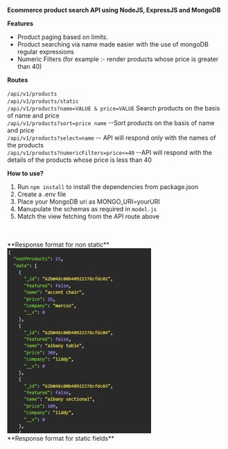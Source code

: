 **Ecommerce product search API using NodeJS, ExpressJS and MongoDB**


**Features** </br>

- Product paging based on limits. </br>  
- Product searching via name made easier with the use of mongoDB regular expressions </br>
- Numeric Filters (for example :- render products whose price is greater than 40) </br>


**Routes** </br>

`/api/v1/products`</br>
`/api/v1/products/static`</br>
`/api/v1/products?name=VALUE & price=VALUE` Search products on the basis of name and price </br>
`/api/v1/products?sort=price name` --Sort products on the basis of name and price </br>
`/api/v1/products?select=name` -- API will respond only with the names of the products </br> 
`/api/v1/products?numericFilters=price<=40` --API will respond with the details of the products whose price is less than 40 </br>



**How to use?** </br>
1. Run `npm install` to install the dependencies from package.json </br>
2. Create a .env file
3. Place your MongoDB uri as MONGO_URI=yourURI
4. Manupulate the schemas as required in `model.js`
5. Match the view fetching from the API route above
</br>

</br>
**Response format for non static** </br>
<img src="Images/2.jpg"/>
</br>
**Response format for static fields**</br>
<img src="Images/1.jpg/>

</br>
Additional info </br>
</br>

Paging logic (`controllers.js`):
We take in two variable values from request query (req.query), page and limit. Limit for the limit method to be attached 
with our mongoose model that limits the number of products to be sent as a response. Combination of skip method and limit
method be like :- </br>
skipBy=(page-1)*limit </br>
For example: I want 10 products in page number 2 then (2-1)*10. Therefore, skipBy=10. 
</br> </br>
Numeric Filters (`controllers.js`): 
The way values are requested into the API varies from the way values are handled by our mongoose query operators. For example:
We may get our request as price>=30. But this has to be handled as price:{$gt:30}. So an operator map is created to map corresponding
mongoose query operators for the ones we get as requests. Go through the request string replace the key of operatorMap with it's value.
price>=30 now becomes price-$gt-30. With the help of the '-' we spit this into three parts using JavaScript's spilt method. Then we can 
arrange them as price:{$gt:30}
</br>
</br>

**--Learned and implemented from John Smilga--**

